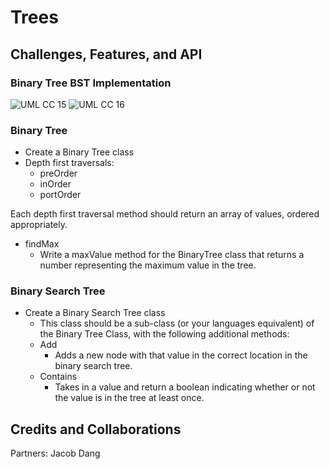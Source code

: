 # Trees

## Challenges, Features, and API

### Binary Tree BST Implementation

![UML CC 15]()
![UML CC 16]('./assets/CC-16.png')

### Binary Tree
- Create a Binary Tree class
- Depth first traversals:
  - preOrder
  - inOrder
  - portOrder

Each depth first traversal method should return an array of values, ordered appropriately.

- findMax
  - Write a maxValue method for the BinaryTree class that returns a number representing the maximum value in the tree.


### Binary Search Tree
- Create a Binary Search Tree class
  - This class should be a sub-class (or your languages equivalent) of the Binary Tree Class, with the following additional methods:
  - Add
    - Adds a new node with that value in the correct location in the binary search tree.
  - Contains
    - Takes in a value and return a boolean indicating whether or not the value is in the tree at least once.

## Credits and Collaborations
Partners: Jacob Dang
